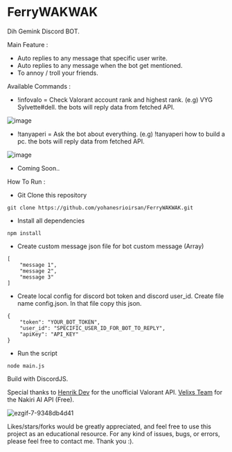 # FerryWAKWAK

Dih Gemink Discord BOT.

Main Feature :

- Auto replies to any message that specific user write.
- Auto replies to any message when the bot get mentioned.
- To annoy / troll your friends.

Available Commands :

- !infovalo = Check Valorant account rank and highest rank. (e.g) VYG Sylvette#dell.
  the bots will reply data from fetched API.

![image](https://github.com/yohanesrioirsan/FerryWAKWAK/assets/82473445/c3a438d1-63f1-4ab1-8005-5f4de4319b12)

- !tanyaperi = Ask the bot about everything. (e.g) !tanyaperi how to build a pc.
  the bots will reply data from fetched API.

![image](https://github.com/yohanesrioirsan/FerryWAKWAK/assets/82473445/51198ddb-224f-40ba-b818-ef99937ed23c)


- Coming Soon..

How To Run :

- Git Clone this repository

```
git clone https://github.com/yohanesrioirsan/FerryWAKWAK.git
```

- Install all dependencies

```
npm install
```

- Create custom message json file for bot custom message (Array)

```
[
    "message 1",
    "message 2",
    "message 3"
]
```

- Create local config for discord bot token and discord user_id. Create file name config.json. In that file copy this json.

```
{
    "token": "YOUR_BOT_TOKEN",
    "user_id": "SPECIFIC_USER_ID_FOR_BOT_TO_REPLY",
    "apiKey": "API_KEY"
}
```

- Run the script

```
node main.js
```

Build with DiscordJS.

Special thanks to
<a href="https://henrikdev.xyz/">Henrik Dev</a> for the unofficial Valorant API.
<a href="https://velixs.com/">Velixs Team</a> for the Nakiri AI API (Free).

![ezgif-7-9348db4d41](https://github.com/yohanesrioirsan/FerryWAKWAK/assets/82473445/e0be42e5-b724-4343-8451-62178a76575c)

Likes/stars/forks would be greatly appreciated, and feel free to use this project as an educational resource. For any kind of issues, bugs, or errors, please feel free to contact me. Thank you :).
